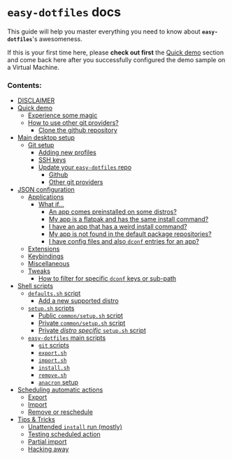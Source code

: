 [quick demo doc url]:./quick-demo.md#quick-demo

# `easy-dotfiles`  docs 

This guide will help you master everything you need to know about **`easy-dotfiles`**'s awesomeness.

If this is your first time here, please **check out first** the [Quick demo][quick demo doc url] section and come back here after you successfully configured the demo sample on a Virtual Machine.

### Contents:

<!-- start TOC -->

- [DISCLAIMER](./disclaimer.md#disclaimer)
- [Quick demo](./quick-demo.md#quick-demo)
  - [Experience some magic](./quick-demo.md#experience-some-magic)
  - [How to use other git providers?](./quick-demo.md#how-to-use-other-git-providers)
    - [Clone the github repository](./quick-demo.md#clone-the-github-repository)
- [Main desktop setup](./main-desktop-setup.md#main-desktop-setup)
  - [Git setup](./main-desktop-setup.md#git-setup)
    - [Adding new profiles](./main-desktop-setup.md#adding-new-profiles)
    - [SSH keys](./main-desktop-setup.md#ssh-keys)
    - [Update your `easy-dotfiles` repo](./main-desktop-setup.md#update-your-easy-dotfiles-repo)
      - [Github](./main-desktop-setup.md#github)
      - [Other git providers](./main-desktop-setup.md#other-git-providers)
- [JSON configuration](./json-configuration.md#json-configuration)
  - [Applications](./json-configuration.md#applications)
    - [What if...](./json-configuration.md#what-if)
      - [An app comes preinstalled on some distros?](./json-configuration.md#an-app-comes-preinstalled-on-some-distros)
      - [My app is a flatpak and has the same install command?](./json-configuration.md#my-app-is-a-flatpak-and-has-the-same-install-command)
      - [I have an app that has a weird install command?](./json-configuration.md#i-have-an-app-that-has-a-weird-install-command)
      - [My app is not found in the default package repositories?](./json-configuration.md#my-app-is-not-found-in-the-default-package-repositories)
      - [I have config files and also `dconf` entries for an app?](./json-configuration.md#i-have-config-files-and-also-dconf-entries-for-an-app)
  - [Extensions](./json-configuration.md#extensions)
  - [Keybindings](./json-configuration.md#keybindings)
  - [Miscellaneous](./json-configuration.md#miscellaneous)
  - [Tweaks](./json-configuration.md#tweaks)
    - [How to filter for specific `dconf` keys or sub-path](./json-configuration.md#how-to-filter-for-specific-dconf-keys-or-sub-path)
- [Shell scripts](./shell-scripts.md#shell-scripts)
  - [`defaults.sh` script](./shell-scripts.md#defaultssh-script)
    - [Add a new supported distro](./shell-scripts.md#add-a-new-supported-distro)
  - [`setup.sh` scripts](./shell-scripts.md#setupsh-scripts)
    - [Public `common/setup.sh` script](./shell-scripts.md#public-commonsetupsh-script)
    - [Private `common/setup.sh` script](./shell-scripts.md#private-commonsetupsh-script)
    - [Private _distro specific_ `setup.sh` script](./shell-scripts.md#private-distro-specific-setupsh-script)
  - [`easy-dotfiles` main scripts](./shell-scripts.md#easy-dotfiles-main-scripts)
    - [`git` scripts](./shell-scripts.md#git-scripts)
    - [`export.sh`](./shell-scripts.md#exportsh)
    - [`import.sh`](./shell-scripts.md#importsh)
    - [`install.sh`](./shell-scripts.md#installsh)
    - [`remove.sh`](./shell-scripts.md#removesh)
    - [`anacron` setup](./shell-scripts.md#anacron-setup)
- [Scheduling automatic actions](./automatic-actions.md#scheduling-automatic-actions)
  - [Export](./automatic-actions.md#export)
  - [Import](./automatic-actions.md#import)
  - [Remove or reschedule](./automatic-actions.md#remove-or-reschedule)
- [Tips \& Tricks](./tips-and-tricks.md#tips--tricks)
  - [Unattended `install` run (mostly)](./tips-and-tricks.md#unattended-install-run-mostly)
  - [Testing scheduled action](./tips-and-tricks.md#testing-scheduled-action)
  - [Partial import](./tips-and-tricks.md#partial-import)
  - [Hacking away](./tips-and-tricks.md#hacking-away)

<!-- end TOC -->
